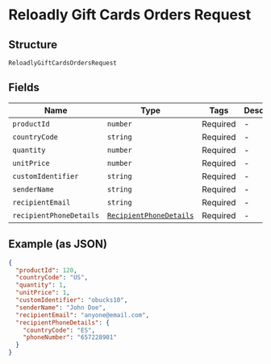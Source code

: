 
# Reloadly Gift Cards Orders Request

## Structure

`ReloadlyGiftCardsOrdersRequest`

## Fields

| Name | Type | Tags | Description |
|  --- | --- | --- | --- |
| `productId` | `number` | Required | - |
| `countryCode` | `string` | Required | - |
| `quantity` | `number` | Required | - |
| `unitPrice` | `number` | Required | - |
| `customIdentifier` | `string` | Required | - |
| `senderName` | `string` | Required | - |
| `recipientEmail` | `string` | Required | - |
| `recipientPhoneDetails` | [`RecipientPhoneDetails`](../../doc/models/recipient-phone-details.md) | Required | - |

## Example (as JSON)

```json
{
  "productId": 120,
  "countryCode": "US",
  "quantity": 1,
  "unitPrice": 1,
  "customIdentifier": "obucks10",
  "senderName": "John Doe",
  "recipientEmail": "anyone@email.com",
  "recipientPhoneDetails": {
    "countryCode": "ES",
    "phoneNumber": "657228901"
  }
}
```

